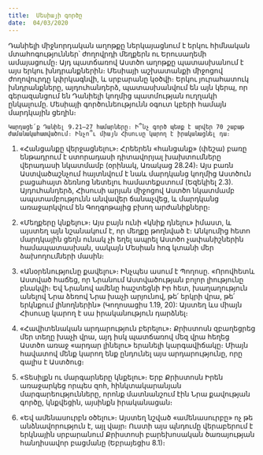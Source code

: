 ```yaml
---
title:  Մեսիայի գործը
date:  04/03/2020
---
```


Դանիելի միջնորդական աղոթքը ներկայացնում է երկու հիմնական մտահոգություններ՝ ժողովրդի մեղքերն ու Երուսաղեմի ամայացումը։ Այդ պատճառով Աստծո աղոթքը պատասխանում է այս երկու խնդրանքներին։ Մեսիայի աշխատանքի միջոցով ժողովուրդը կփրկագնվի, և սրբարանը կօծվի։ Երկու յուրահատուկ խնդրանքները, այդուհանդերձ, պատասխանվում են այն կերպ, որ գերազանցում են Դանիելի կողմից պատմության ուղղակի ընկալումը. Մեսիայի գործունեությունն օգուտ կբերի համայն մարդկային ցեղին։

`Կարդացե՛ք Դանիել 9.21–27 համարները։ Ի՞նչ գործ պետք է արվեր 70 շաբաթ ժամանակահատվածում։ Ինչո՞ւ միայն Հիսուսը կարող է իրականացնել դա։`

1. «Հանցանքը վերջացնելու»։ Հրեերեն «հանցանք» (փեշա) բառը ենթադրում է ստորադասի դիտավորյալ խախտումները վերադասի նկատմամբ (օրինակ, Առակաց 28.24)։ Այս բառն Աստվածաշնչում հայտնվում է նաև մարդկանց կողմից Աստծուն բացահայտ ձեռնոց նետելու համատեքստում (Եզեկիել 2.3). Այդուհանդերձ, Հիսուսի արյան միջոցով Աստծո նկատմամբ ապստամբությունն անվավեր ճանաչվեց, և մարդկանց առաջարկվում են Գողգոթայից բխող արժանիքները։

2. «Մեղքերը կնքելու»։ Այս բայն ունի «կնիք դնելու» իմաստ, և այստեղ այն նշանակում է, որ մեղքը թողնված է։ Անկումից հետո մարդկային ցեղն ունակ չի եղել ապրել Աստծո չափանիշներին համապատասխան, սակայն Մեսիան հոգ կտանի մեր ձախողումների մասին։

3. «Անօրենությունը քավելու»։ Ինչպես ասում է Պողոսը. «Որովհետև Աստված հաճեց, որ Նրանում Աստվածության բոլոր լիությունը բնակվի։ Եվ Նրանով ամենը հաշտեցնի Իր հետ, խաղաղություն անելով Նրա ձեռով Նրա խաչի արյունով, թե՛ երկրի վրա, թե՛ երկնքում լինողներին» (Կողոսացիս 1.19, 20): Այստեղ ևս միայն Հիսուսը կարող է սա իրականություն դարձնել։

4. «Հավիտենական արդարություն բերելու»։ Քրիստոսն զբաղեցրեց մեր տեղը խաչի վրա, այդ իսկ պատճառով մեզ վրա հեղեց Աստծո առաջ «արդար լինելու» երանելի կարգավիճակը։ Միայն հավատով մենք կարող ենք ընդունել այս արդարությունը, որը գալիս է Աստծուց։

5. «Տեսիլքն ու մարգարները կնքելու»։ Երբ Քրիստոսն Իրեն առաջարկեց որպես զոհ, հինկտակարանյան մարգարեությունները, որոնք մատնանշում էին Նրա քավության գործը, կնքվեցին, այսինքն իրականացան։

6. «Եվ ամենասուրբն օծելու»։ Այստեղ նշված «ամենասուրբը» ոչ թե անձնավորություն է, այլ վայր։ Ուստի այս պնդումը վերաբերում է երկնային սրբարանում Քրիստոսի բարեխոսական ծառայության հանդիսավոր բացմանը (Եբրայեցիս 8.1)։